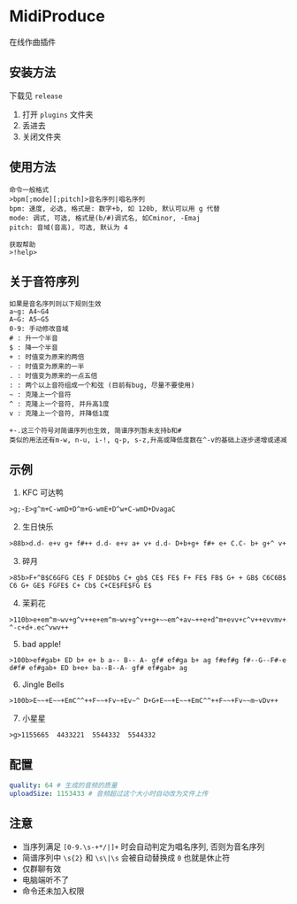 # MidiProduce

在线作曲插件

## 安装方法
下载见 `release`
1. 打开 `plugins` 文件夹
2. 丢进去
3. 关闭文件夹

## 使用方法

```shell
命令一般格式 
>bpm[;mode][;pitch]>音名序列|唱名序列
bpm: 速度, 必选, 格式是: 数字+b, 如 120b, 默认可以用 g 代替
mode: 调式, 可选, 格式是(b/#)调式名, 如Cminor, -Emaj
pitch: 音域(音高), 可选, 默认为 4

获取帮助
>!help>
```

## 关于音符序列

```
如果是音名序列则以下规则生效
a~g: A4~G4
A~G: A5~G5
0-9: 手动修改音域
# : 升一个半音
$ : 降一个半音
+ : 时值变为原来的两倍
- : 时值变为原来的一半
. : 时值变为原来的一点五倍
: : 两个以上音符组成一个和弦 (目前有bug, 尽量不要使用)
~ : 克隆上一个音符
^ : 克隆上一个音符, 并升高1度
v : 克隆上一个音符, 并降低1度

+-.这三个符号对简谱序列也生效, 简谱序列暂未支持b和#
类似的用法还有m-w, n-u, i-!, q-p, s-z,升高或降低度数在^-v的基础上逐步递增或递减
```

## 示例
1. KFC 可达鸭
```shell
>g;-E>g^m+C-wmD+D^m+G-wmE+D^w+C-wmD+DvagaC
```

2. 生日快乐
```shell
>88b>d.d- e+v g+ f#++ d.d- e+v a+ v+ d.d- D+b+g+ f#+ e+ C.C- b+ g+^ v+
```

3. 碎月
```shell
>85b>F+^B$C6GFG CE$ F DE$Db$ C+ gb$ CE$ FE$ F+ FE$ FB$ G+ + GB$ C6C6B$ C6 G+ GE$ FGFE$ C+ Cb$ C+CE$FE$FG E$
```

4. 茉莉花
```shell
>110b>e+em^m~wv+g^v++e+em^m~wv+g^v++g+~~em^+av~++e+d^m+evv+c^v++evvmv+.eg+amg++d+egd^cwv++ ^-c+d+.ec^vwv++
```

5. bad apple!
```shell
>100b>ef#gab+ ED b+ e+ b a-- B-- A- gf# ef#ga b+ ag f#ef#g f#--G--F#-e d#f# ef#gab+ ED b+e+ ba--B--A- gf# ef#gab+ ag
```

6. Jingle Bells
```shell
>100b>E~~+E~~+EmC^^++F~~+Fv~+Ev~^ D+G+E~~+E~~+EmC^^++F~~+Fv~~m~vDv++
```

7. 小星星
```shell
>g>1155665  4433221  5544332  5544332
```

## 配置
```yaml
quality: 64 # 生成的音频的质量
uploadSize: 1153433 # 音频超过这个大小时自动改为文件上传
```

## 注意
 - 当序列满足 `[0-9.\s-+*/|]+` 时会自动判定为唱名序列, 否则为音名序列
 - 简谱序列中 `\s{2}` 和 `\s\|\s` 会被自动替换成 `0` 也就是休止符
 - 仅群聊有效
 - 电脑端听不了
 - 命令还未加入权限